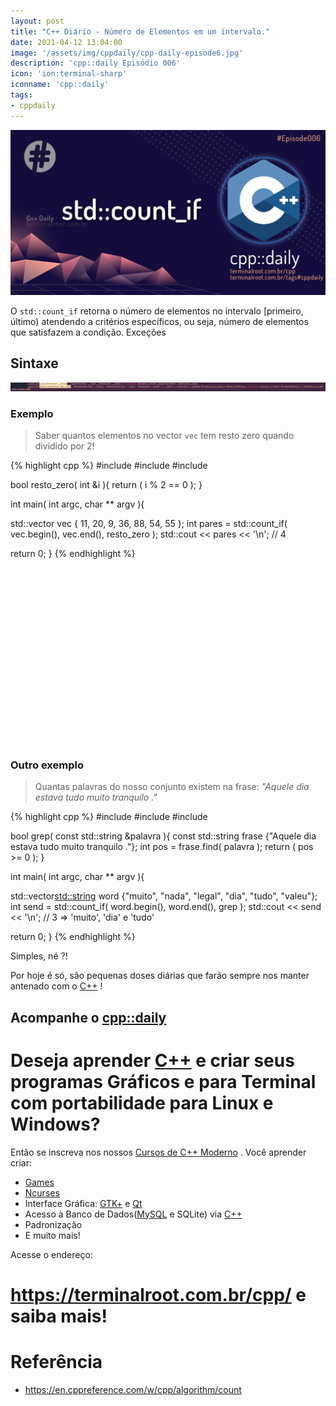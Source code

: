 ```yaml
---
layout: post
title: "C++ Diário - Número de Elementos em um intervalo."
date: 2021-04-12 13:04:00
image: '/assets/img/cppdaily/cpp-daily-episode6.jpg'
description: 'cpp::daily Episódio 006'
icon: 'ion:terminal-sharp'
iconname: 'cpp::daily'
tags:
- cppdaily
---
```


![cpp::daily-std-count-if](/assets/img/cppdaily/cpp-daily-episode6.jpg)

O `std::count_if` retorna o número de elementos no intervalo [primeiro, último) atendendo a critérios específicos, ou seja, número de elementos que satisfazem a condição.
Exceções

## Sintaxe
![std::count_if sintaxe](/assets/img/cppdaily/count_if.jpg)

### Exemplo
> Saber quantos elementos no vector `vec` tem resto zero quando dividido por 2!

{% highlight cpp %}
#include <iostream>
#include <vector>
#include <algorithm>

bool resto_zero( int &i ){
  return ( i % 2 == 0 );
}

int main( int argc, char ** argv ){

  std::vector<int> vec {  11, 20, 9, 36, 88, 54, 55 };
  int pares = std::count_if( vec.begin(), vec.end(), resto_zero );
  std::cout << pares << '\n'; // 4

  return 0;
}
{% endhighlight %}

<!-- QUADRADO -->
<script async src="//pagead2.googlesyndication.com/pagead/js/adsbygoogle.js"></script>
<ins class="adsbygoogle"
style="display:inline-block;width:336px;height:280px"
data-ad-client="ca-pub-2838251107855362"
data-ad-slot="5351066970"></ins>
<script>
(adsbygoogle = window.adsbygoogle || []).push({});
</script>


### Outro exemplo
> Quantas palavras do nosso conjunto existem na frase: *"Aquele dia estava tudo muito tranquilo ."*

{% highlight cpp %}
#include <iostream>
#include <vector>
#include <algorithm>

bool grep( const std::string &palavra ){
  const std::string frase {"Aquele dia estava tudo muito tranquilo ."};
  int pos = frase.find( palavra );
  return ( pos >= 0 );
}

int main( int argc, char ** argv ){

  std::vector<std::string> word {"muito", "nada", "legal", "dia", "tudo", "valeu"};
  int send = std::count_if( word.begin(), word.end(), grep );
  std::cout << send << '\n'; // 3 => 'muito', 'dia' e 'tudo'

  return 0;
}
{% endhighlight %}

Simples, né ?!

Por hoje é só, são pequenas doses diárias que farão sempre nos manter antenado com o [C++](https://terminalroot.com.br/cpp/) !

## Acompanhe o [cpp::daily](https://terminalroot.com.br/tags#cppdaily)

# Deseja aprender [C++](https://terminalroot.com.br/cpp/) e criar seus programas Gráficos e para Terminal com portabilidade para Linux e Windows?
Então se inscreva nos nossos [Cursos de C++ Moderno](https://terminalroot.com.br/cpp/) . Você aprender criar:
- [Games](https://terminalroot.com.br/tags#games)
- [Ncurses](https://terminalroot.com.br/2021/02/crie-programas-graficos-no-terminal-com-cpp-e-ncurses.html)
- Interface Gráfica: [GTK+](https://terminalroot.com.br/2020/08/anjuta-o-melhor-ide-para-c-com-gtkmm.html) e [Qt](https://terminalroot.com.br/2021/02/gerencie-suas-contas-financeiras-pessoais-com-terminal-finances.html)
- Acesso à Banco de Dados([MySQL](https://terminalroot.com.br/mysql/) e SQLite) via [C++](https://terminalroot.com.br/cpp/)
- Padronização
- E muito mais!

Acesse o endereço:
# <https://terminalroot.com.br/cpp/> e saiba mais!

<!-- RETANGULO LARGO 2 -->
<script async src="//pagead2.googlesyndication.com/pagead/js/adsbygoogle.js"></script>
<ins class="adsbygoogle"
style="display:block; text-align:center;"
data-ad-layout="in-article"
data-ad-format="fluid"
data-ad-client="ca-pub-2838251107855362"
data-ad-slot="8549252987"></ins>
<script>
(adsbygoogle = window.adsbygoogle || []).push({});
</script>

# Referência
+ <https://en.cppreference.com/w/cpp/algorithm/count>


